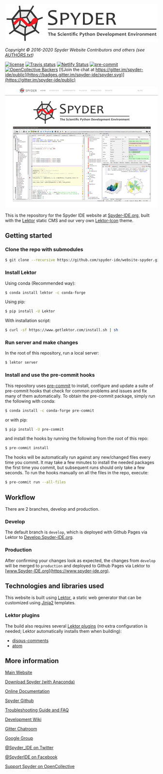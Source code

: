 ![Spyder Website — The Official Site of the Scientific Python Development Environment](./assets/static/images/spyder_readme_banner.png)

*Copyright © 2016-2020 Spyder Website Contributors and others (see [AUTHORS.txt](https://github.com/spyder-ide/website-spyder/blob/master/AUTHORS.txt))*


[![license](https://img.shields.io/pypi/l/spyder.svg)](./LICENSE.txt)
[![Travis status](https://travis-ci.org/spyder-ide/website-spyder.svg?branch=develop)](https://travis-ci.org/spyder-ide/website-spyder)
[![Netlify Status](https://api.netlify.com/api/v1/badges/12791f68-4cbb-4236-b918-24da97168631/deploy-status)](https://app.netlify.com/sites/spyder-website-preview/deploys)
[![pre-commit](https://img.shields.io/badge/pre--commit-enabled-brightgreen?logo=pre-commit&logoColor=white)](https://github.com/pre-commit/pre-commit)
[![OpenCollective Backers](https://opencollective.com/spyder/backers/badge.svg?color=blue)](#backers)
[![Join the chat at https://gitter.im/spyder-ide/public](https://badges.gitter.im/spyder-ide/spyder.svg)](https://gitter.im/spyder-ide/public)


![Screenshot of the Spyder website homepage, showing a banner and screenshot](./assets/static/images/mainpage_screenshot.png)


This is the repository for the Spyder IDE website at [Spyder-IDE.org](https://www.spyder-ide.org/), built with the [Lektor](https://www.getlektor.com/) static CMS and our very own [Lektor-Icon](https://spyder-ide.github.io/lektor-icon/) theme.



## Getting started


### Clone the repo with submodules

```bash
$ git clone --recursive https://github.com/spyder-ide/website-spyder.git
```


### Install Lektor

Using conda (Recommended way):

```bash
$ conda install lektor -c conda-forge
```

Using pip:

```bash
$ pip install -U Lektor
```

With installation script:

```bash
$ curl -sf https://www.getlektor.com/install.sh | sh
```



### Run server and make changes

In the root of this repository, run a local server:

```bash
$ lektor server
```


### Install and use the pre-commit hooks

This repository uses [pre-commit](https://pre-commit.com/) to install, configure and update a suite of pre-commit hooks that check for common problems and issues and fix many of them automatically.
To obtain the pre-commit package, simply run the following with conda:

```bash
$ conda install -c conda-forge pre-commit
```

or with pip:

```bash
$ pip install -U pre-commit
```

and install the hooks by running the following from the root of this repo:

```bash
$ pre-commit install
```

The hooks will be automatically run against any new/changed files every time you commit.
It may take a few minutes to install the needed packages the first time you commit, but subsequent runs should only take a few seconds.
To run the hooks manually on all the files in the repo, execute:

```bash
$ pre-commit run --all-files
```



## Workflow

There are 2 branches, develop and production.


### Develop

The default branch is ``develop``, which is deployed with Github Pages via Lektor to [Develop.Spyder-IDE.org](https://develop.spyder-ide.org/).


### Production

After confirming your changes look as expected, the changes from ``develop`` will be merged to ``production`` and deployed to Github Pages via Lektor to [www.Spyder-IDE.org](https://www.spyder-ide.org).



## Technologies and libraries used

This website is built using [Lektor](https://www.getlektor.com/), a static web generator that can be customized using [Jinja2](http://jinja.pocoo.org/) templates.


### Lektor plugins

The build also requires several [Lektor plugins](https://www.getlektor.com/docs/plugins/) (no extra configuration is needed; Lektor automatically installs them when building):

- [disqus-comments](https://github.com/lektor/lektor-disqus-comments)
- [atom](https://github.com/lektor/lektor-atom)



## More information

[Main Website](https://www.spyder-ide.org/)

[Download Spyder (with Anaconda)](https://www.anaconda.com/download/)

[Online Documentation](https://docs.spyder-ide.org/)

[Spyder Github](https://github.com/spyder-ide/spyder)

[Troubleshooting Guide and FAQ](https://github.com/spyder-ide/spyder/wiki/Troubleshooting-Guide-and-FAQ)

[Development Wiki](https://github.com/spyder-ide/spyder/wiki/Dev:-Index)

[Gitter Chatroom](https://gitter.im/spyder-ide/public)

[Google Group](https://groups.google.com/group/spyderlib)

[@Spyder_IDE on Twitter](https://twitter.com/spyder_ide)

[@SpyderIDE on Facebook](https://www.facebook.com/SpyderIDE/)

[Support Spyder on OpenCollective](https://opencollective.com/spyder/)

